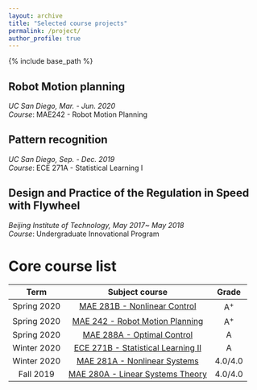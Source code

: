 ```yaml
---
layout: archive
title: "Selected course projects"
permalink: /project/
author_profile: true
---
```


{% include base_path %}

## Robot Motion planning

*UC San Diego, Mar. - Jun. 2020*  
*Course*: MAE242 - Robot Motion Planning



## Pattern recognition

*UC San Diego, Sep. - Dec. 2019*  
*Course*: ECE 271A - Statistical Learning I


## Design and Practice of the Regulation in Speed with Flywheel 

*Beijing Institute of Technology, May 2017~ May 2018*  
*Course*: Undergraduate Innovational Program

Core course list
======


| Term | Subject course |  Grade |
| :----: | :----: | :----: |
| Spring 2020 | [MAE 281B - Nonlinear Control](#) | A<sup>+ |
| Spring 2020 | [MAE 242 - Robot Motion Planning](#) | A<sup>+ |
| Spring 2020 |[MAE 288A - Optimal Control](#) | A |
| Winter 2020 | [ECE 271B - Statistical Learning II](#) | A |
| Winter 2020 | [MAE 281A - Nonlinear Systems](#) | 4.0/4.0 |
| Fall 2019 | [MAE 280A - Linear Systems Theory](#) | 4.0/4.0 |






